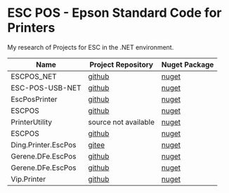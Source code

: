 # ESC POS - Epson Standard Code for Printers

My research of Projects for ESC in the .NET environment.


| Name | Project Repository | Nuget Package |
| ------------- | ------------- | ------------- |
| ESCPOS_NET | [github](https://github.com/lukevp/ESC-POS-.NET) | [nuget](https://www.nuget.org/packages/ESCPOS_NET) |
| ESC-POS-USB-NET | [github](https://github.com/mtmsuhail/ESC-POS-USB-NET) | [nuget](https://www.nuget.org/packages/ESC-POS-USB-NET) |
| EscPosPrinter | [github](https://github.com/luizdequeiroz/biblioteca-esc-pos) | [nuget](https://www.nuget.org/packages/EscPosPrinter) |
| ESCPOS | [github](https://github.com/igorocampos/ESCPOS) | [nuget](https://www.nuget.org/packages/ESCPOS) |
| PrinterUtility | source not available | [nuget](https://www.nuget.org/packages/PrinterUtility/1.2.0) |
| ESCPOS | [github](https://github.com/igorocampos/ESCPOS) | [nuget](https://www.nuget.org/packages/ESCPOS) |
| Ding.Printer.EscPos | [gitee](https://gitee.com/xingchensoft/DC.Framework/tree/develop/src/Ding.Printer.EscPos) | [nuget](https://www.nuget.org/packages/Ding.Printer.EscPos) |
| Gerene.DFe.EscPos | [github](https://github.com/marcosgerene/Gerene.DFe.EscPos) | [nuget](https://www.nuget.org/packages/Gerene.DFe.EscPos) |
| Gerene.DFe.EscPos | [github](https://github.com/marcosgerene/Gerene.DFe.EscPos) | [nuget](https://www.nuget.org/packages/Gerene.DFe.EscPos) |
| Vip.Printer | [github](https://github.com/leandrovip/Vip.Printer) | [nuget](https://www.nuget.org/packages/Vip.Printer) |

